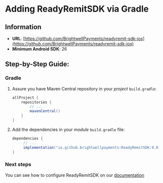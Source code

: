 
# Adding ReadyRemitSDK via Gradle

## Information
- **URL**: [https://github.com/BrightwellPayments/readyremit-sdk-ios](https://github.com/BrightwellPayments/readyremit-sdk-ios)
- **Minimum Android SDK**: 26

## Step-by-Step Guide:

### Gradle
1. Assure you have Maven Central repository in your *project* `build.gradle`:
    ```groovy
    allProject {
        repositories {
            // ...
            mavenCentral()
        }
    }
    ```

2. Add the dependencies in your *module* `build.gradle` file:
   ```groovy
   dependencies {
        // ...
        implementation("io.github.brightwellpayments:ReadyRemitSDK:9.0")
   }
   ```

### Next steps 

You can see how to configure ReadyRemitSDK on our [documentation](https://developer.readyremit.com/docs/android)

